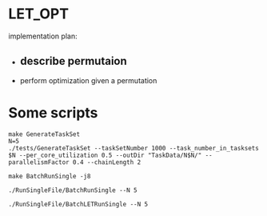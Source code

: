 # LET_OPT
implementation plan:
- describe permutaion
    - 
- perform optimization given a permutation


# Some scripts
```
make GenerateTaskSet
N=5
./tests/GenerateTaskSet --taskSetNumber 1000 --task_number_in_tasksets $N --per_core_utilization 0.5 --outDir "TaskData/N$N/" --parallelismFactor 0.4 --chainLength 2

make BatchRunSingle -j8

./RunSingleFile/BatchRunSingle --N 5

./RunSingleFile/BatchLETRunSingle --N 5
```
